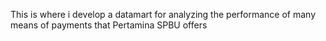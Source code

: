 This is where i develop a datamart for analyzing the performance of many means of payments that Pertamina SPBU offers 
